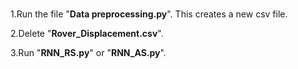 ###



1.Run the file "**Data preprocessing.py**". This creates a new csv file.  
  
2.Delete "**Rover_Displacement.csv**".  
  
3.Run "**RNN_RS.py**" or "**RNN_AS.py**".
